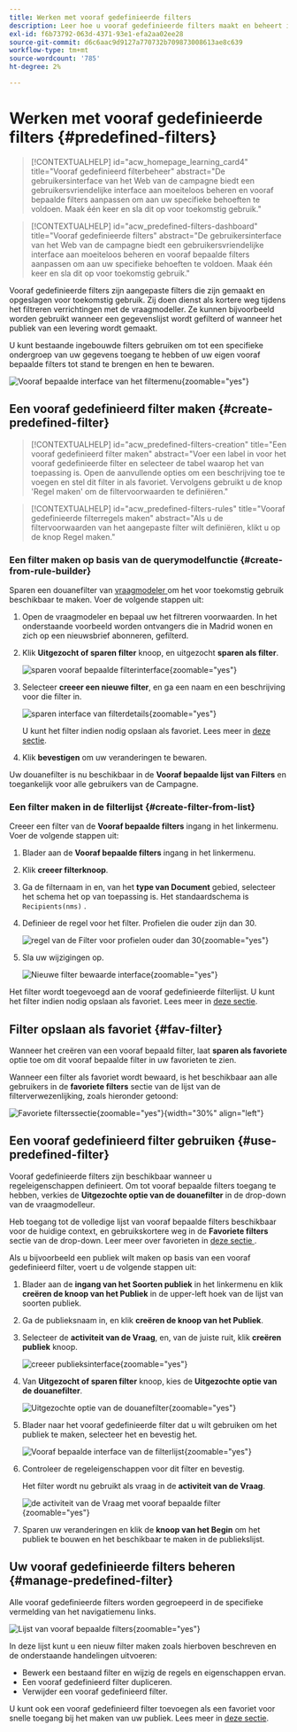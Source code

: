 ```yaml
---
title: Werken met vooraf gedefinieerde filters
description: Leer hoe u vooraf gedefinieerde filters maakt en beheert in Adobe Campaign Web
exl-id: f6b73792-063d-4371-93e1-efa2aa02ee28
source-git-commit: d6c6aac9d9127a770732b709873008613ae8c639
workflow-type: tm+mt
source-wordcount: '785'
ht-degree: 2%

---
```


# Werken met vooraf gedefinieerde filters {#predefined-filters}

>[!CONTEXTUALHELP]
>id="acw_homepage_learning_card4"
>title="Vooraf gedefinieerd filterbeheer"
>abstract="De gebruikersinterface van het Web van de campagne biedt een gebruikersvriendelijke interface aan moeiteloos beheren en vooraf bepaalde filters aanpassen om aan uw specifieke behoeften te voldoen. Maak één keer en sla dit op voor toekomstig gebruik."

>[!CONTEXTUALHELP]
>id="acw_predefined-filters-dashboard"
>title="Vooraf gedefinieerde filters"
>abstract="De gebruikersinterface van het Web van de campagne biedt een gebruikersvriendelijke interface aan moeiteloos beheren en vooraf bepaalde filters aanpassen om aan uw specifieke behoeften te voldoen. Maak één keer en sla dit op voor toekomstig gebruik."

Vooraf gedefinieerde filters zijn aangepaste filters die zijn gemaakt en opgeslagen voor toekomstig gebruik. Zij doen dienst als kortere weg tijdens het filtreren verrichtingen met de vraagmodeller. Ze kunnen bijvoorbeeld worden gebruikt wanneer een gegevenslijst wordt gefilterd of wanneer het publiek van een levering wordt gemaakt.

U kunt bestaande ingebouwde filters gebruiken om tot een specifieke ondergroep van uw gegevens toegang te hebben of uw eigen vooraf bepaalde filters tot stand te brengen en hen te bewaren.

![ Vooraf bepaalde interface van het filtermenu ](assets/predefined-filters-menu.png){zoomable="yes"}

## Een vooraf gedefinieerd filter maken {#create-predefined-filter}

>[!CONTEXTUALHELP]
>id="acw_predefined-filters-creation"
>title="Een vooraf gedefinieerd filter maken"
>abstract="Voer een label in voor het vooraf gedefinieerde filter en selecteer de tabel waarop het van toepassing is. Open de aanvullende opties om een beschrijving toe te voegen en stel dit filter in als favoriet. Vervolgens gebruikt u de knop &#39;Regel maken&#39; om de filtervoorwaarden te definiëren."

>[!CONTEXTUALHELP]
>id="acw_predefined-filters-rules"
>title="Vooraf gedefinieerde filterregels maken"
>abstract="Als u de filtervoorwaarden van het aangepaste filter wilt definiëren, klikt u op de knop Regel maken."

### Een filter maken op basis van de querymodelfunctie {#create-from-rule-builder}

Sparen een douanefilter van [ vraagmodeler ](../query/query-modeler-overview.md) om het voor toekomstig gebruik beschikbaar te maken. Voer de volgende stappen uit:

1. Open de vraagmodeler en bepaal uw het filtreren voorwaarden. In het onderstaande voorbeeld worden ontvangers die in Madrid wonen en zich op een nieuwsbrief abonneren, gefilterd.
1. Klik **Uitgezocht of sparen filter** knoop, en uitgezocht **sparen als filter**.

   ![ sparen vooraf bepaalde filterinterface ](assets/predefined-filters-save.png){zoomable="yes"}

1. Selecteer **creeer een nieuwe filter**, en ga een naam en een beschrijving voor die filter in.

   ![ sparen interface van filterdetails ](assets/predefined-filters-save-filter.png){zoomable="yes"}

   U kunt het filter indien nodig opslaan als favoriet. Lees meer in [deze sectie](#fav-filter).

1. Klik **bevestigen** om uw veranderingen te bewaren.

Uw douanefilter is nu beschikbaar in de **Vooraf bepaalde lijst van Filters** en toegankelijk voor alle gebruikers van de Campagne.

### Een filter maken in de filterlijst {#create-filter-from-list}

Creeer een filter van de **Vooraf bepaalde filters** ingang in het linkermenu. Voer de volgende stappen uit:

1. Blader aan de **Vooraf bepaalde filters** ingang in het linkermenu.
1. Klik **creeer filterknoop**.
1. Ga de filternaam in en, van het **type van Document** gebied, selecteer het schema het op van toepassing is. Het standaardschema is `Recipients(nms)` .

1. Definieer de regel voor het filter. Profielen die ouder zijn dan 30.

   ![ regel van de Filter voor profielen ouder dan 30 ](assets/filter-30+.png){zoomable="yes"}

1. Sla uw wijzigingen op.

   ![ Nieuwe filter bewaarde interface ](assets/new-filter.png){zoomable="yes"}

Het filter wordt toegevoegd aan de vooraf gedefinieerde filterlijst. U kunt het filter indien nodig opslaan als favoriet. Lees meer in [deze sectie](#fav-filter).

## Filter opslaan als favoriet {#fav-filter}

Wanneer het creëren van een vooraf bepaald filter, laat **sparen als favoriete** optie toe om dit vooraf bepaalde filter in uw favorieten te zien.

Wanneer een filter als favoriet wordt bewaard, is het beschikbaar aan alle gebruikers in de **favoriete filters** sectie van de lijst van de filterverwezenlijking, zoals hieronder getoond:

![ Favoriete filterssectie ](assets/predefined-filters-favorite.png){zoomable="yes"}{width="30%" align="left"}

## Een vooraf gedefinieerd filter gebruiken {#use-predefined-filter}

Vooraf gedefinieerde filters zijn beschikbaar wanneer u regeleigenschappen definieert. Om tot vooraf bepaalde filters toegang te hebben, verkies de **Uitgezochte optie van de douanefilter** in de drop-down van de vraagmodelleur.

Heb toegang tot de volledige lijst van vooraf bepaalde filters beschikbaar voor de huidige context, en gebruikskortere weg in de **Favoriete filters** sectie van de drop-down. Leer meer over favorieten in [ deze sectie ](#fav-filter).

Als u bijvoorbeeld een publiek wilt maken op basis van een vooraf gedefinieerd filter, voert u de volgende stappen uit:

1. Blader aan de **ingang van het Soorten publiek** in het linkermenu en klik **creëren de knoop van het Publiek** in de upper-left hoek van de lijst van soorten publiek.
1. Ga de publieksnaam in, en klik **creëren de knoop van het Publiek**.
1. Selecteer de **activiteit van de Vraag**, en, van de juiste ruit, klik **creëren publiek** knoop.

   ![ creeer publieksinterface ](assets/build-audience-from-filter.png){zoomable="yes"}

1. Van **Uitgezocht of sparen filter** knoop, kies de **Uitgezochte optie van de douanefilter**.

   ![ Uitgezochte optie van de douanefilter ](assets/build-audience-select-custom-filter.png){zoomable="yes"}

1. Blader naar het vooraf gedefinieerde filter dat u wilt gebruiken om het publiek te maken, selecteer het en bevestig het.

   ![ Vooraf bepaalde interface van de filterlijst ](assets/build-audience-filter-list.png){zoomable="yes"}

1. Controleer de regeleigenschappen voor dit filter en bevestig.

   Het filter wordt nu gebruikt als vraag in de **activiteit van de Vraag**.

   ![ de activiteit van de Vraag met vooraf bepaalde filter ](assets/build-audience-confirm.png){zoomable="yes"}

1. Sparen uw veranderingen en klik de **knoop van het Begin** om het publiek te bouwen en het beschikbaar te maken in de publiekslijst.

## Uw vooraf gedefinieerde filters beheren {#manage-predefined-filter}

Alle vooraf gedefinieerde filters worden gegroepeerd in de specifieke vermelding van het navigatiemenu links.

![ Lijst van vooraf bepaalde filters ](assets/list-of-filters.png){zoomable="yes"}

In deze lijst kunt u een nieuw filter maken zoals hierboven beschreven en de onderstaande handelingen uitvoeren:

* Bewerk een bestaand filter en wijzig de regels en eigenschappen ervan.
* Een vooraf gedefinieerd filter dupliceren.
* Verwijder een vooraf gedefinieerd filter.

U kunt ook een vooraf gedefinieerd filter toevoegen als een favoriet voor snelle toegang bij het maken van uw publiek. Lees meer in [deze sectie](#fav-filter).

<!--
## Built-in predefined filters {#ootb-predefined-filter}

Campaign comes with a set of predefined filters, built from the client console. These filters can be used to define your audiences, and rules. They must not be modified.
-->